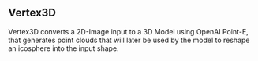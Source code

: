 ## Vertex3D
Vertex3D converts a 2D-Image input to a 3D Model using OpenAI Point-E, that generates point clouds that will later be used by the model to reshape an icosphere into the input shape. 

